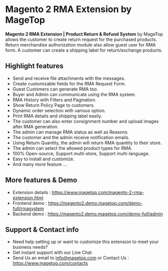 # Magento 2 RMA Extension by MageTop

**Magento 2 RMA Extension | Product Return & Refund System** by MageTop allows the customer to create return request for the purchased products. Return merchandise authorization module also allow guest user for RMA form. A customer can create a shipping label for return/exchange products.

## Highlight features

- Send and receive file attachments with the messages.
- Create customizable fields for the RMA Request Form.
- Guest Customers can generate RMA too.
- Buyer and Admin can communicate using the RMA system.
- RMA History with Filters and Pagination.
- Show Return Policy Page to customers.
- Dynamic order selection with various option.
- Print RMA details and shipping label easily.
- The customer can also enter consignment number and upload images after RMA generation.
- The admin can manage RMA status as well as Reasons.
- The customer and the admin receive notification emails.
- Using Return Quantity, the admin will return RMA quantity to their store.
- The admin can select the allowed product types for RMA.
- 100% Open-source, Support multi-store, Support multi-language.
- Easy to install and customize.
- And many more feature ...

## More features & Demo

- Extension details : https://www.magetop.com/magento-2-rma-extension.html
- Frontend demo : https://magento2.demo.magetop.com/demo-full/rmasystem
- Backend demo : https://magento2.demo.magetop.com/demo-full/admin

## Support & Contact info

- Need help setting up or want to customize this extension to meet your business needs? 
- Get instant support with our Live Chat
- Send Us an email to info@magetop.com or Contact Us : https://www.magetop.com/contacts
